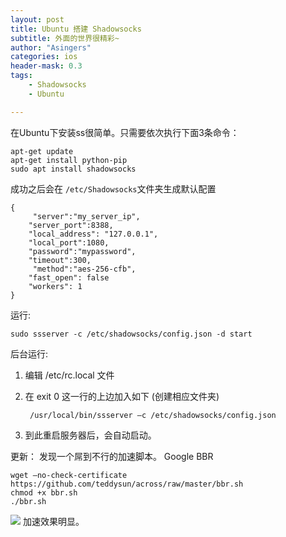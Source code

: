 ```yaml
---
layout: post
title: Ubuntu 搭建 Shadowsocks
subtitle: 外面的世界很精彩~
author: "Asingers"
categories: ios
header-mask: 0.3
tags: 
    - Shadowsocks
    - Ubuntu

---
```





在Ubuntu下安装ss很简单。只需要依次执行下面3条命令：

	apt-get update
	apt-get install python-pip
	sudo apt install shadowsocks
	
成功之后会在 ```/etc/Shadowsocks```文件夹生成默认配置

	{
   		 "server":"my_server_ip",
	    "server_port":8388,
	    "local_address": "127.0.0.1",
	    "local_port":1080,
	    "password":"mypassword",
	    "timeout":300,
   		 "method":"aes-256-cfb",
	    "fast_open": false
	    "workers": 1
	}  
	
运行:

	sudo ssserver -c /etc/shadowsocks/config.json -d start  
	
后台运行:  

1. 编辑 /etc/rc.local 文件
2. 在 exit 0 这一行的上边加入如下  (创建相应文件夹)

		/usr/local/bin/ssserver –c /etc/shadowsocks/config.json
		
3. 到此重启服务器后，会自动启动。


更新： 发现一个屌到不行的加速脚本。 Google BBR
	
	wget –no-check-certificate https://github.com/teddysun/across/raw/master/bbr.sh
	chmod +x bbr.sh
	./bbr.sh
	
![](http://o6ledomfy.bkt.clouddn.com/20170728150124688552408.jpg)
加速效果明显。